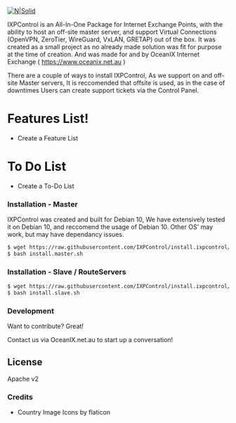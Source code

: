 [![N|Solid](https://www.ixpcontrol.com/assets/img/ixpcontrol_logo.png)](https://www.ixpcontrol.com)

IXPControl is an All-In-One Package for Internet Exchange Points, with the ability to host an off-site master server, and support Virtual Connections (OpenVPN, ZeroTier, WireGuard, VxLAN, GRETAP) out of the box. It was created as a small project as no already made solution was fit for purpose at the time of creation. And was made for and by OceanIX Internet Exchange ( https://www.oceanix.net.au )

There are a couple of ways to install IXPControl, As we support on and off-site Master servers, It is reccomended that offsite is used, as in the case of downtimes Users can create support tickets via the Control Panel.

# Features List!

  - Create a Feature List

# To Do List

  - Create a To-Do List

### Installation - Master

IXPControl was created and built for Debian 10, We have extensively tested it on Debian 10, and reccomend the usage of Debian 10. Other OS' may work, but may have dependancy issues.

```sh
$ wget https://raw.githubusercontent.com/IXPControl/install.ixpcontrol/main/install.master.sh
$ bash install.master.sh
```

### Installation - Slave / RouteServers

```sh
$ wget https://raw.githubusercontent.com/IXPControl/install.ixpcontrol/main/install.slave.sh
$ bash install.slave.sh
```
### Development

Want to contribute? Great!

Contact us via OceanIX.net.au to start up a conversation!

License
----

Apache v2


### Credits
 - Country Image Icons by flaticon